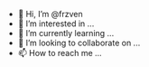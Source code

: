 - 👋 Hi, I’m @frzven
- 👀 I’m interested in ...
- 🌱 I’m currently learning ...
- 💞️ I’m looking to collaborate on ...
- 📫 How to reach me ...

<!---
frzven/frzven is a ✨ special ✨ repository because its `README.md` (this file) appears on your GitHub profile.
You can click the Preview link to take a look at your changes.
--->
